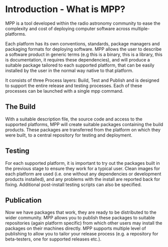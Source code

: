 Introduction - What is MPP?
===========================

MPP is a tool developed within the radio astronomy community to ease the 
complexity and cost of deploying computer software across multiple-platforms. 

Each platform has its own conventions, standards, package managers and packaging 
formats for deploying software. MPP allows the user to describe a software product 
in generic terms (e.g this is a binary, this is a library, this is documentation, 
it requires these dependencies), and will produce a suitable package tailored to 
each supported platform, that can be easily installed by the user in the normal 
way native to that platform.

It consists of three Process layers: Build, Test and Publish and is designed to 
support the entire release and testing processes. Each of these processes can 
be launched with a single mpp command.

The Build
---------
With a suitable description file, the source code and access to the supported 
platforms, MPP will create suitable packages containing the build products. 
These packages are transferred from the platform on which they were built, 
to a central repository for testing and deployment.

Testing
-------
For each supported platform, it is important to try out the packages built in 
the previous stage to ensure they work for a typical user. Clean images for 
each platform are used (i.e. one without any  dependencies or development 
products installed), and any problems with the install are reported back for 
fixing. Additional post-install testing scripts can also be specified.

Publication
-----------
Now we have packages that work, they are ready to be distributed to the wider 
community. MPP allows you to publish these packages to suitable repositories 
(again platform specific) from which other users may install the packages on 
their machines directly. MPP supports multiple level of publishing to allow 
you to tailor your release process (e.g. a repository for beta-testers, one 
for supported releases etc.).


